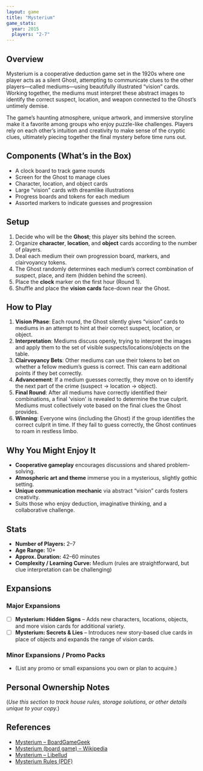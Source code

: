 ```yaml
---
layout: game
title: "Mysterium"
game_stats:
  year: 2015
  players: "2-7"
---
```


## Overview
Mysterium is a cooperative deduction game set in the 1920s where one player acts as a silent Ghost, attempting to communicate clues to the other players—called mediums—using beautifully illustrated “vision” cards. Working together, the mediums must interpret these abstract images to identify the correct suspect, location, and weapon connected to the Ghost’s untimely demise.

The game’s haunting atmosphere, unique artwork, and immersive storyline make it a favorite among groups who enjoy puzzle-like challenges. Players rely on each other’s intuition and creativity to make sense of the cryptic clues, ultimately piecing together the final mystery before time runs out.

## Components (What’s in the Box)
- A clock board to track game rounds
- Screen for the Ghost to manage clues
- Character, location, and object cards
- Large “vision” cards with dreamlike illustrations
- Progress boards and tokens for each medium
- Assorted markers to indicate guesses and progression

## Setup
1. Decide who will be the **Ghost**; this player sits behind the screen.
2. Organize **character**, **location**, and **object** cards according to the number of players.
3. Deal each medium their own progression board, markers, and clairvoyancy tokens.
4. The Ghost randomly determines each medium’s correct combination of suspect, place, and item (hidden behind the screen).
5. Place the **clock** marker on the first hour (Round 1).
6. Shuffle and place the **vision cards** face-down near the Ghost.

## How to Play
1. **Vision Phase**: Each round, the Ghost silently gives “vision” cards to mediums in an attempt to hint at their correct suspect, location, or object.
2. **Interpretation**: Mediums discuss openly, trying to interpret the images and apply them to the set of visible suspects/locations/objects on the table.
3. **Clairvoyancy Bets**: Other mediums can use their tokens to bet on whether a fellow medium’s guess is correct. This can earn additional points if they bet correctly.
4. **Advancement**: If a medium guesses correctly, they move on to identify the next part of the crime (suspect → location → object).
5. **Final Round**: After all mediums have correctly identified their combinations, a final 'vision' is revealed to determine the true culprit. Mediums must collectively vote based on the final clues the Ghost provides.
6. **Winning**: Everyone wins (including the Ghost) if the group identifies the correct culprit in time. If they fail to guess correctly, the Ghost continues to roam in restless limbo.

## Why You Might Enjoy It
- **Cooperative gameplay** encourages discussions and shared problem-solving.
- **Atmospheric art and theme** immerse you in a mysterious, slightly gothic setting.
- **Unique communication mechanic** via abstract “vision” cards fosters creativity.
- Suits those who enjoy deduction, imaginative thinking, and a collaborative challenge.

## Stats
- **Number of Players:** 2–7
- **Age Range:** 10+
- **Approx. Duration:** 42–60 minutes
- **Complexity / Learning Curve:** Medium (rules are straightforward, but clue interpretation can be challenging)

## Expansions

### Major Expansions
- [ ] **Mysterium: Hidden Signs** – Adds new characters, locations, objects, and more vision cards for additional variety.
- [ ] **Mysterium: Secrets & Lies** – Introduces new story-based clue cards in place of objects and expands the range of vision cards.

### Minor Expansions / Promo Packs
- (List any promo or small expansions you own or plan to acquire.)

## Personal Ownership Notes
(*Use this section to track house rules, storage solutions, or other details unique to your copy.*)

## References
- [Mysterium – BoardGameGeek](https://boardgamegeek.com/boardgame/181304/mysterium)
- [Mysterium (board game) – Wikipedia](https://en.wikipedia.org/wiki/Mysterium_(board_game))
- [Mysterium – Libellud](https://www.libellud.com/en/our-games/mysterium/)
- [Mysterium Rules (PDF)](https://cdn.svc.asmodee.net/production-libellud/uploads/2022/03/MYST_RULES_EN_BD.pdf)